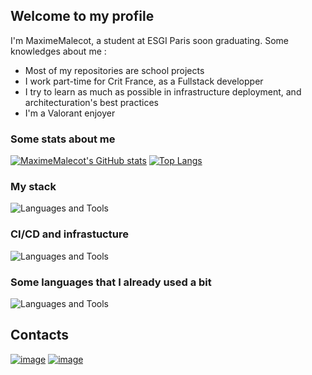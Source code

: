 ## Welcome to my profile

I'm MaximeMalecot, a student at ESGI Paris soon graduating. 
Some knowledges about me :
- Most of my repositories are school projects
- I work part-time for Crit France, as a Fullstack developper
- I try to learn as much as possible in infrastructure deployment, and architecturation's best practices
- I'm a Valorant enjoyer

### Some stats about me

[![MaximeMalecot's GitHub stats](https://github-readme-stats.vercel.app/api?username=MaximeMalecot&show_icons=true&theme=radical)](https://github.com/anuraghazra/github-readme-stats)
[![Top Langs](https://github-readme-stats.vercel.app/api/top-langs/?username=MaximeMalecot&layout=compact&theme=radical)](https://github.com/anuraghazra/github-readme-stats)

 ### My stack

![Languages and Tools](https://skillicons.dev/icons?i=react,nodejs,symfony,js,php,html,css)

### CI/CD and infrastucture

![Languages and Tools](https://skillicons.dev/icons?i=docker,github,aws,gcp,vercel)

### Some languages that I already used a bit

![Languages and Tools](https://skillicons.dev/icons?i=python,ts,go,java,c)

## Contacts 
[![image](https://img.shields.io/badge/Gmail-D14836?style=for-the-badge&logo=gmail&logoColor=white)](https://www.linkedin.com/in/maxime-malecot-44759b1a1)
[![image](https://img.shields.io/badge/LinkedIn-0077B5?style=for-the-badge&logo=linkedin&logoColor=white)](mailto:92maximemalecot@gmail.com)
<br>
